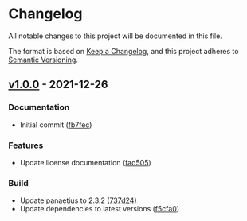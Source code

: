 # Changelog
All notable changes to this project will be documented in this file.

The format is based on [Keep a Changelog](https://keepachangelog.com/en/1.0.0/),
and this project adheres to [Semantic Versioning](https://semver.org/spec/v2.0.0.html).


<!-- marker -->
## [v1.0.0](https://github.com/tembo-core/tembo-notes/commits/v1.0.0) - 2021-12-26

### Documentation

- Initial commit ([fb7fec](https://github.com/tembo-core/tembo-notes/commit/fb7fec7ea619318b0e0830c0f9260335c0d4e173))

### Features

- Update license documentation ([fad505](https://github.com/tembo-core/tembo-notes/commit/fad5054c378b304051bf91fc83fe91005bda34cc))

### Build

- Update panaetius to 2.3.2 ([737d24](https://github.com/tembo-core/tembo-notes/commit/737d2487d898195a9592de7856d38c6ce3423a20))
- Update dependencies to latest versions ([f5cfa0](https://github.com/tembo-core/tembo-notes/commit/f5cfa0201510c3623e2aa7c872fb81579d053558))
